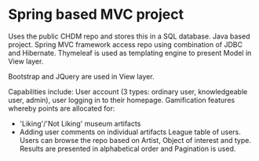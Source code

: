 # Spring based MVC project

Uses the public CHDM repo and stores this in a SQL database.
Java based project.
Spring MVC framework access repo using combination of JDBC and Hibernate.
Thymeleaf is used as templating engine to present Model in View layer.

Bootstrap and JQuery are used in View layer.

Capabilities include:
User account (3 types: ordinary user, knowledgeable user, admin), user logging in to their homepage.
Gamification features whereby points are allocated for:
  - 'Liking'/'Not Liking' museum artifacts
  - Adding user comments on individual artifacts
League table of users.
Users can browse the repo based on Artist, Object of interest and type.
Results are presented in alphabetical order and Pagination is used.
